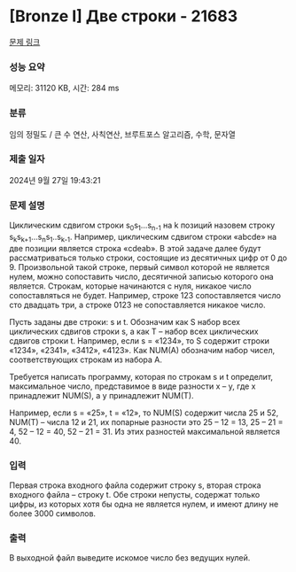 # [Bronze I] Две строки - 21683 

[문제 링크](https://www.acmicpc.net/problem/21683) 

### 성능 요약

메모리: 31120 KB, 시간: 284 ms

### 분류

임의 정밀도 / 큰 수 연산, 사칙연산, 브루트포스 알고리즘, 수학, 문자열

### 제출 일자

2024년 9월 27일 19:43:21

### 문제 설명

<p>Циклическим сдвигом строки s<sub>0</sub>s<sub>1</sub>…s<sub>n-1</sub> на k позиций назовем строку s<sub>k</sub>s<sub>k+1</sub>…s<sub>n</sub>s<sub>1</sub>..s<sub>k-1</sub>. Например, циклическим сдвигом строки «abcde» на две позиции является строка «cdeab». В этой задаче далее будут рассматриваться только строки, состоящие из десятичных цифр от 0 до 9. Произвольной такой строке, первый символ которой не является нулем, можно сопоставить число, десятичной записью которого она является. Строкам, которые начинаются с нуля, никакое число сопоставляться не будет. Например, строке 123 сопоставляется число сто двадцать три, а строке 0123 не сопоставляется никакое число.</p>

<p>Пусть заданы две строки: s и t. Обозначим как S набор всех циклических сдвигов строки s, а как T – набор всех циклических сдвигов строки t. Например, если s = «1234», то S содержит строки «1234», «2341», «3412», «4123». Как NUM(A) обозначим набор чисел, соответствующих строкам из набора A. </p>

<p>Требуется написать программу, которая по строкам s и t определит, максимальное число, представимое в виде разности x – y, где x принадлежит NUM(S), а y принадлежит NUM(T). </p>

<p>Например, если s = «25», t = «12», то NUM(S) содержит числа 25 и 52, NUM(T) – числа 12 и 21, их попарные разности это 25 – 12 = 13, 25 – 21  = 4, 52 – 12 = 40, 52 – 21 = 31. Из этих разностей максимальной является 40.</p>

### 입력 

 <p>Первая строка входного файла содержит строку s, вторая строка входного файла – строку t. Обе строки непусты, содержат только цифры, из которых хотя бы одна не является нулем, и имеют длину не более 3000 символов.</p>

### 출력 

 <p>В выходной файл выведите искомое число без ведущих нулей.</p>

